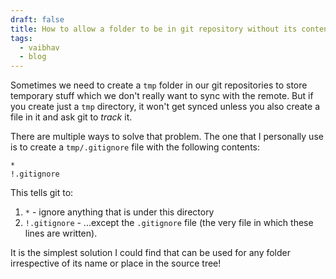 ```yaml
---
draft: false
title: How to allow a folder to be in git repository without its contents
tags:
  - vaibhav
  - blog
---
```

Sometimes we need to create a `tmp` folder in our git repositories to store temporary stuff which we don't really want to sync with the remote. But if you create just a `tmp` directory, it won't get synced unless you also create a file in it and ask git to _track_ it.

There are multiple ways to solve that problem. The one that I personally use is to create a `tmp/.gitignore` file with the following contents: 

```gitignore
*
!.gitignore
```

This tells git to:
1. `*` - ignore anything that is under this directory
2. `!.gitignore` - ...except the `.gitignore` file (the very file in which these lines are written).

It is the simplest solution I could find that can be used for any folder irrespective of its name or place in the source tree!
